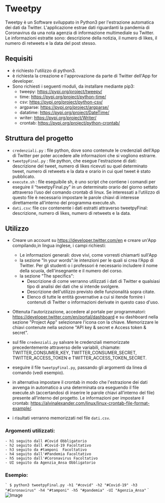 # Tweetpy

Tweetpy è un Software sviluppato in Python3 per l'estrazione automatica dei dati da Twitter. L'applicazione estrae dati riguardanti la pandemia di Coronavirus da una nota agenzia di informazione multimediale su Twitter. Le informazioni estratte sono: descrizione della notizia, il numero di likes, il numero di retweets e la data del post stesso.

## Requisiti

* è richiesto l'utilizzo di python3.
* è richiesta la creazione e l'approvazione da parte di Twitter dell'App for developer.
* Sono richiesti i seguenti moduli, da installare mediante pip3:
	* tweepy: https://pypi.org/project/tweepy/
 	* time: https://pypi.org/project/python-time/
 	* csv: https://pypi.org/project/python-csv/
 	* argparse: https://pypi.org/project/argparse/
 	* datatime: https://pypi.org/project/DateTime/
	*  writer: https://pypi.org/project/Writer/
 	* crontab: https://pypi.org/project/python-crontab/

## Struttura del progetto

- `credenziali.py` : file python, dove sono contenute le credenziali dell'App di Twitter per poter accedere alle informazioni che si vogliono estrarre.
- `tweetpyFinal.py` : file python, che esegue l'estrazione di dati: descrizione del tweet, numero di likes ricevuti su quel determinato tweet, numero di retweets e la data e orario in cui quel tweet è stato pubblicato.
- `execute.sh` : file eseguibile sh, è uno script che contiene i comandi per eseguire il “tweetpyFinal.py”  in un determinato orario del giorno settato attraverso l’uso del comando crontab di linux. Se interessati a l’utilizzo di questo file è necessario impostare le parole chiavi di interesse direttamente all’interno del programma execute.sh.
- `dati.csv`: file csv contenente i dati estratti attraverso tweetpyFinal: descrizione, numero di likes, numero di retweets e la data.

## Utilizzo

* Creare un account su https://developer.twitter.com/en e creare un'App compilando,in lingua inglese, i campi richiesti:
	* Le informazioni generali: dove vivi, come vorresti chiamarti sull'App
	* la sezione "In your words":le intenzioni per le quali si crea l'App di Twitter. Per gli studenti o i professori è necessario includere il nome della 		scuola, dell'insegnante e il numero del corso.
	* la sezione "The specifics": 
		* Descrizione di come verranno utilizzati i dati di Twitter e qualsiasi tipo di analisi dei dati che si intende svolgere. 
		* Descrizione dell'utilizzo previsto delle funzionalità sopra citate.
		* Elenco di tutte le entità governative a cui si itende fornire i contenuti di Twitter o informazioni derivate in questo caso d'uso.

* Ottenuta l'autorizzazione, accedere al portale per programmatori: https://developer.twitter.com/en/portal/dashboard e su dashboard nella sezione "Project App" selezionare l'icona con la chiave. Memorizzare le chiavi contenute nella sezione "API key & secret e Access token & secret".
* sul file `credenziali.py` salvare le credenziali memorizzate precedentemente attraverso delle variabili, chiamate: TWITTER_CONSUMER_KEY, TWITTER_CONSUMER_SECRET, TWITTER_ACCESS_TOKEN e TWITTER_ACCESS_TOKEN_SECRET.
* eseguire il file `tweetpyFinal.py`, passando gli argomenti da linea di comando (vedi esempio).
* in alternativa impostare il crontab in modo che l'estrazione dei dati avvenga in automatico a una determinata ora eseguendo il file execute.sh (accertandosi di inserire le parole chiavi all’interno del file) presente all’interno del progetto. Le informazioni per impostare il crontab: https://alvinalexander.com/linux/linux-crontab-file-format-example/.
* i risultati verranno memorizzati nel file `dati.csv`.

### Argomenti utilizzati:

	- h1 seguito dall #Covid Obbligatorio
	- h2 seguito dall #Covid-19 Facoltativo
	- h3 seguito da #tamponi  Facoltativo
	- h4 seguito dall'#Pandemia Facoltativo
	- h5 seguito dall'#Coronavirus Facoltativo
	- UI seguito da Agenzia_Ansa Obbligatorio

### Esempio:

`` `
$ python3 tweetpyFinal.py -h1 "#covid" -h2 "#Covid-19" -h3 "#Coronavirus" -h4 "#tamponi" -h5 "#pandemia" -UI "Agenzia_Ansa"
`` `
![Image](https://user-images.githubusercontent.com/27484575/100906283-4f64a980-34c9-11eb-9a5c-038bc277863c.jpeg)


